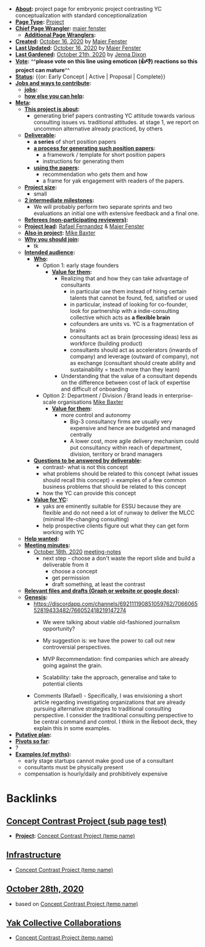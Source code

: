 - **[About](<About.md>):** project page for embryonic project contrasting YC conceptualization with standard conceptionalization
- **[Page Type](<Page Type.md>):** [Project](<Project.md>)
- **[Chief Page Wrangler](<Chief Page Wrangler.md>):** [maier fenster](<maier fenster.md>)
    - **[Additional Page Wranglers](<Additional Page Wranglers.md>):** 
- **[Created](<Created.md>):** [October 16, 2020](<October 16, 2020.md>) by [Maier Fenster](<Maier Fenster.md>)
- **[Last Updated](<Last Updated.md>):** [October 16, 2020](<October 16, 2020.md>) by [Maier Fenster](<Maier Fenster.md>)
- **[Last Gardened](<Last Gardened.md>):** [October 21th, 2020](<October 21th, 2020.md>) by [Jenna Dixon](<Jenna Dixon.md>)
- **[Vote](<Vote.md>):** ^^**please vote on this line using emoticon (👍👎) reactions so this project can mature**^^
- **[Status](<Status.md>):** {{or: Early Concept | Active | Proposal | Complete}}
- **[Jobs and ways to contribute](<Jobs and ways to contribute.md>):**
    - **[jobs](<jobs.md>):**
    - **[how else you can help](<how else you can help.md>):**
- **[Meta](<Meta.md>):**
    - **[This project is about](<This project is about.md>):**
        - generating brief papers contrasting YC attitude towards various consulting issues vs. traditional attitudes. at stage 1, we report on uncommon alternative already practiced, by others
    - **[Deliverable](<Deliverable.md>):**
        - **a series** of short position papers
        - **[a process for generating such position papers](<a process for generating such position papers.md>):**
            - a framework / template for short position papers
            - instructions for generating them
        - **[using the papers](<using the papers.md>):**
            - recommendation who gets them and how
            - a frame for yak engagement with readers of the papers.
    - **[Project size](<Project size.md>):**
        - small
    - **[2 intermediate milestones](<2 intermediate milestones.md>):**
        - We will probably perform two separate sprints and two evaluations an initial one with extensive feedback and a final one.
    - **[Referees (non-participating reviewers)](<Referees (non-participating reviewers).md>):**
    - **[Project lead](<Project lead.md>):** [Rafael Fernandez](<Rafael Fernandez.md>) & [Maier Fenster](<Maier Fenster.md>)
    - **[Also in project](<Also in project.md>):** [Mike Baxter](<Mike Baxter.md>)
    - **[Why you should join](<Why you should join.md>):**
        - tk
    - **[Intended audience](<Intended audience.md>):**
        - **[Who](<Who.md>):**
            - Option 1: early stage founders
                - **[Value for them](<Value for them.md>):**
                    - Realizing that and how they can take advantage of consultants
                        - in particular use them instead of hiring certain talents that cannot be found, fed, satisfied or used
                        - in particular, instead of looking for co-founder, look for partnership with a indie-consulting collective which acts as **a flexible brain** 
                        - cofounders are units vs. YC is a fragmentation of brains
                        - consultants act as brain (processing ideas) less as workforce (building product)
                        - consultants should act as accelerators (inwards of company) and leverage (outward of company), not as exchange (consultant should create ability and sustainability =  teach more than they learn)
                    - Understanding that the value of a consultant depends on the difference between cost of lack of expertise and difficult of onboarding 
            - Option 2: Department / Division / Brand leads in enterprise-scale organisations [Mike Baxter](<Mike Baxter.md>)
                - **[Value for them](<Value for them.md>):**
                    - more control and autonomy
                        - Big-3 consultancy firms are usually very expensive and hence are budgeted and managed centrally
                        - A lower cost, more agile delivery mechanism could put consultancy within reach of department, division, territory or brand managers
        - **[Questions to be answered by deliverable](<Questions to be answered by deliverable.md>):**
            - contrast- what is not this concept
            - what problems should be related to this concept (what issues should recall this concept) = examples of a few common business problems that should be related to this concept
            - how the YC can provide this concept
        - **[Value for YC](<Value for YC.md>):**
            - yaks are eminently suitable for ESSU because they are flexible and do not need a lot of runway to deliver the MLCC (minimal life-changing consulting)
            - help prospective clients figure out what they can get form working with YC
    - **[Help wanted](<Help wanted.md>):**
    - **[Meeting minutes](<Meeting minutes.md>):**
        - [October 18th, 2020](<October 18th, 2020.md>) [meeting-notes](<meeting-notes.md>)
            - next step - choose a don't waste the report slide and build a deliverable from it
                - choose a concept
                - get permission
                - draft something, at least the contrast
    - **[Relevant files and drafts (Graph or website or google docs)](<Relevant files and drafts (Graph or website or google docs).md>):**
    - **[Genesis](<Genesis.md>):**
        - https://discordapp.com/channels/692111190851059762/706606552819433482/766052418219147274
            - We were talking about viable old-fashioned journalism opportunity?

            - My suggestion is: we have the power to call out new controversial perspectives.
            - MVP Recommendation: find companies which are already going against the grain.
            - Scalability: take the approach, generalise and take to potential clients
        - Comments (Rafael) - Specifically, I was envisioning a short article regarding investigating organizations that are already pursuing alternative strategies to traditional consulting perspective. I consider the traditional consulting perspective to be central command and control. I think in the Reboot deck, they explain this in some examples.
- **[Putative plan](<Putative plan.md>):**
- **[Pivots so far](<Pivots so far.md>):**
- ?
- **[Examples (of myths)](<Examples (of myths).md>):**
    - early stage startups cannot make good use of a consultant
    - consultants must be physically present
    -  compensation is hourly/daily and prohibitively expensive

# Backlinks
## [Concept Contrast Project (sub page test)](<Concept Contrast Project (sub page test).md>)
- **[Project](<Project.md>):** [Concept Contrast Project (temp name)](<Concept Contrast Project (temp name).md>)

## [Infrastructure](<Infrastructure.md>)
- [Concept Contrast Project (temp name)](<Concept Contrast Project (temp name).md>)

## [October 28th, 2020](<October 28th, 2020.md>)
- based on [Concept Contrast Project (temp name)](<Concept Contrast Project (temp name).md>)

## [Yak Collective Collaborations](<Yak Collective Collaborations.md>)
- [Concept Contrast Project (temp name)](<Concept Contrast Project (temp name).md>)

